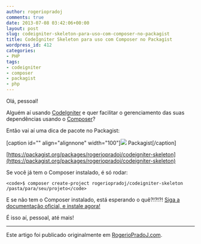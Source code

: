 ```yaml
---
author: rogeriopradoj
comments: true
date: 2013-07-08 03:42:06+00:00
layout: post
slug: codeigniter-skeleton-para-uso-com-composer-no-packagist
title: CodeIgniter Skeleton para uso com Composer no Packagist
wordpress_id: 412
categories:
- PHP
tags:
- codeigniter
- composer
- packagist
- php
---
```


Olá, pessoal!

Alguém aí usando [CodeIgniter](http://ellislab.com/codeigniter) e quer facilitar o gerenciamento das suas dependências usando o [Composer](http://getcomposer.org/)?

Então vai aí uma dica de pacote no Packagist:

[caption id="" align="alignnone" width="100"][![](https://si0.twimg.com/profile_images/1674038497/logo-mini.png)](https://packagist.org/packages/rogeriopradoj/codeigniter-skeleton) Packagist[/caption]

[https://packagist.org/packages/rogeriopradoj/codeigniter-skeleton](https://packagist.org/packages/rogeriopradoj/codeigniter-skeleton)

Se você já tem o Composer instalado, é só rodar:

    
    <code>$ composer create-project rogeriopradoj/codeigniter-skeleton /pasta/para/seu/projeto</code>


E se não tem o Composer instalado, está esperando o quê?!?!?! [Siga a documentação oficial, e instale agora!](http://getcomposer.org/doc/00-intro.md)

É isso aí, pessoal, até mais!

---

Este artigo foi publicado originalmente em [RogerioPradoJ.com](http://rogeriopradoj.com).
